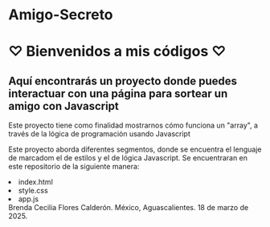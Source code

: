 # Amigo-Secreto
<h1> ♡ Bienvenidos a mis códigos ♡ </h1>

<h2>Aquí encontrarás un proyecto donde puedes interactuar con una página para sortear un amigo con Javascript</h2>
<div>
<p>Este proyecto tiene como finalidad mostrarnos cómo funciona un "array", a través de la lógica de programación usando Javascript</p>
<p>Este proyecto aborda diferentes segmentos, donde se encuentra el lenguaje de marcadom el de estilos y el de lógica Javascript. Se encuentraran en este repositorio de la siguiente manera:</p>

<li>index.html</li>
<li>style.css</li>
<li>app.js</li>
</div>


 <footer>Brenda Cecilia Flores Calderón. México, Aguascalientes. 18 de marzo de 2025. </footer>
